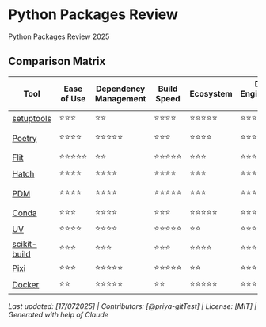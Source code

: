 # Python Packages Review
Python Packages Review 2025

## Comparison Matrix

| Tool | Ease of Use | Dependency Management | Build Speed | Ecosystem | Data Engineering Fit | Relevant in 2025 | GIT Repo |
|------|-------------|----------------------|-------------|-----------|---------------------|---------------------|---------------------|
| [setuptools](https://setuptools.pypa.io/en/latest/userguide/quickstart.html) | ⭐⭐⭐ | ⭐⭐ | ⭐⭐⭐⭐ | ⭐⭐⭐⭐⭐ | ⭐⭐⭐ | |https://github.com/pypa/setuptools |
| [Poetry](https://python-poetry.org/) | ⭐⭐⭐⭐ | ⭐⭐⭐⭐⭐ | ⭐⭐⭐ | ⭐⭐⭐⭐ | ⭐⭐⭐⭐⭐ | Yes |https://github.com/python-poetry/poetry |
| [Flit](https://flit.pypa.io/en/stable/) | ⭐⭐⭐⭐⭐ | ⭐⭐ | ⭐⭐⭐⭐⭐ | ⭐⭐⭐ | ⭐⭐⭐ ||https://github.com/pypa/flit |
| [Hatch](https://hatch.pypa.io/latest/) | ⭐⭐⭐⭐ | ⭐⭐⭐⭐ | ⭐⭐⭐⭐ | ⭐⭐⭐ | ⭐⭐⭐⭐ | Yes |https://github.com/pypa/hatch |
| [PDM](https://pdm-project.org/en/latest/) | ⭐⭐⭐⭐ | ⭐⭐⭐⭐ | ⭐⭐⭐⭐⭐ | ⭐⭐⭐ | ⭐⭐⭐⭐ ||https://github.com/pdm-project/pdm |
| [Conda](https://docs.conda.io/projects/conda/en/latest/user-guide/getting-started.html#managing-python) | ⭐⭐⭐ | ⭐⭐⭐⭐ | ⭐⭐⭐ | ⭐⭐⭐⭐⭐ |⭐⭐⭐⭐⭐ | Yes |https://github.com/conda/conda |
| [UV](https://docs.astral.sh/uv/guides/install-python/) | ⭐⭐⭐⭐ | ⭐⭐⭐⭐ | ⭐⭐⭐⭐⭐ | ⭐⭐ | ⭐⭐⭐⭐⭐ | Yes |https://github.com/astral-sh/uv |
| [scikit-build](https://pypi.org/project/scikit-build/) | ⭐⭐⭐ | ⭐⭐⭐ | ⭐⭐⭐ | ⭐⭐⭐⭐ | ⭐⭐⭐⭐⭐ | |https://github.com/scikit-build/scikit-build |
| [Pixi](https://pixi.sh/latest/) | ⭐⭐⭐ | ⭐⭐⭐⭐⭐ | ⭐⭐⭐⭐⭐ | ⭐⭐ | ⭐⭐⭐⭐⭐ | Yes | https://github.com/prefix-dev/pixi/ |
| [Docker](https://www.docker.com/blog/how-to-dockerize-your-python-applications/) | ⭐⭐ | ⭐⭐⭐⭐⭐ | ⭐⭐ | ⭐⭐⭐⭐⭐ | ⭐⭐⭐⭐⭐ | Yes |

*Last updated: [17/072025] | Contributors: [@priya-gitTest] | License: [MIT]  | Generated with help of Claude*
